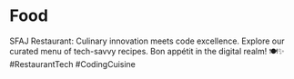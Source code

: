 # Food
SFAJ Restaurant: Culinary innovation meets code excellence. Explore our curated menu of tech-savvy recipes. Bon appétit in the digital realm! 🍽️✨ #RestaurantTech #CodingCuisine
